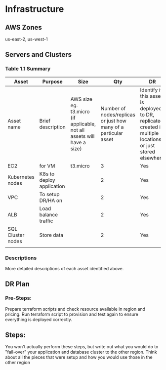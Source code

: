 # Infrastructure

## AWS Zones

us-east-2, us-west-1

## Servers and Clusters

### Table 1.1 Summary

| Asset | Purpose | Size | Qty | DR |
| ----- | ------- | ---- | --- | --- |
| Asset name | Brief description | AWS size eg. t3.micro (if applicable, not all assets will have a size) | Number of nodes/replicas or just how many of a particular asset | Identify if this asset is deployed to DR, replicated, created in multiple locations or just stored elsewhere |
| EC2 | for VM | t3.micro | 3 | Yes |
| Kubernetes nodes | K8s to deploy application |  | 2 | Yes |
| VPC | To setup DR/HA on |  | 2 | Yes |
| ALB | Load balance traffic |  | 2 | Yes |
| SQL Cluster nodes | Store data |  | 2 | Yes |
|  |  |  |  |  |

### Descriptions

More detailed descriptions of each asset identified above.

## DR Plan

### Pre-Steps:

Prepare terraform scripts and check resource available in region and pricing. Run terraform script to provision and test again to ensure everything is deployed correctly.

## Steps:

You won't actually perform these steps, but write out what you would do to "fail-over" your application and database cluster to the other region. Think about all the pieces that were setup and how you would use those in the other region